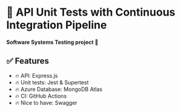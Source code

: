 # 🚀 API Unit Tests with Continuous Integration Pipeline
#### Software Systems Testing project 🚀
## ✅ Features
- 🔥 API: Express.js
- 🔥 Unit tests: Jest & Supertest
- 🔥 Azure Database: MongoDB Atlas
- 🔥 CI: GitHub Actions
- 🔥 Nice to have: Swagger
